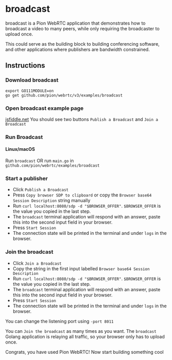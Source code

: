 # broadcast
broadcast is a Pion WebRTC application that demonstrates how to broadcast a video to many peers, while only requiring the broadcaster to upload once.

This could serve as the building block to building conferencing software, and other applications where publishers are bandwidth constrained.

## Instructions
### Download broadcast
```
export GO111MODULE=on
go get github.com/pion/webrtc/v3/examples/broadcast
```

### Open broadcast example page
[jsfiddle.net](https://jsfiddle.net/ypcsbnu3/) You should see two buttons `Publish a Broadcast` and `Join a Broadcast`

### Run Broadcast
#### Linux/macOS
Run `broadcast` OR run `main.go` in `github.com/pion/webrtc/examples/broadcast`

### Start a publisher

* Click `Publish a Broadcast`
* Press `Copy browser SDP to clipboard` or copy the `Browser base64 Session Description` string manually
* Run `curl localhost:8080/sdp -d "$BROWSER_OFFER"`. `$BROWSER_OFFER` is the value you copied in the last step.
* The `broadcast` terminal application will respond with an answer, paste this into the second input field in your browser.
* Press `Start Session`
* The connection state will be printed in the terminal and under `logs` in the browser.

### Join the broadcast
* Click `Join a Broadcast`
* Copy the string in the first input labelled `Browser base64 Session Description`
* Run `curl localhost:8080/sdp -d "$BROWSER_OFFER"`. `$BROWSER_OFFER` is the value you copied in the last step.
* The `broadcast` terminal application will respond with an answer, paste this into the second input field in your browser.
* Press `Start Session`
* The connection state will be printed in the terminal and under `logs` in the browser.

You can change the listening port using `-port 8011`

You can `Join the broadcast` as many times as you want. The `broadcast` Golang application is relaying all traffic, so your browser only has to upload once.

Congrats, you have used Pion WebRTC! Now start building something cool
